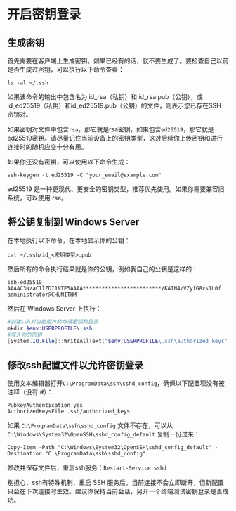 # 开启密钥登录

## 生成密钥

首先需要在客户端上生成密钥。如果已经有的话，就不要生成了。要检查自己以前是否生成过密钥，可以执行以下命令查看：
```
ls -al ~/.ssh
```
如果该命令的输出中包含名为 id_rsa（私钥）和 id_rsa.pub（公钥），或id_ed25519（私钥）和id_ed25519.pub（公钥）的文件，则表示您已存在SSH 密钥对。

如果密钥对文件中包含`rsa`，那它就是rsa密钥，如果包含`ed25519`，那它就是ed25519密钥。请尽量记住当前设备上的密钥类型，这对后续你上传密钥和进行连接时的随机应变十分有用。

如果你还没有密钥，可以使用以下命令生成：

```
ssh-keygen -t ed25519 -C "your_email@example.com"
```
ed25519 是一种更现代、更安全的密钥类型，推荐优先使用。如果你需要兼容旧系统，可以使用 rsa。

## 将公钥复制到 Windows Server

在本地执行以下命令，在本地显示你的公钥：
```
cat ~/.ssh/id_<密钥类型>.pub
```

然后所有的命令执行结果就是你的公钥，例如我自己的公钥是这样的：
```
ssh-ed25519 AAAAC3NzaC1lZDI1NTE5AAAA*************************/KAIN4zVZyfG8xs1L0f administrator@CHUNITHM
```

然后在 Windows Server 上执行：
```powershell
#创建ssh对当前用户的存储密钥的目录
mkdir $env:USERPROFILE\.ssh
#写入你的密钥
[System.IO.File]::WriteAllText("$env:USERPROFILE\.ssh\authorized_keys", "你的公钥，翻到上面找你连接ssh之前cat命令的执行结果，整个复制到这里", ($encoding = New-Object System.Text.UTF8Encoding $false))
```

## 修改ssh配置文件以允许密钥登录

使用文本编辑器打开`C:\ProgramData\ssh\sshd_config`，确保以下配置项没有被注释（没有 #）：
```
PubkeyAuthentication yes
AuthorizedKeysFile .ssh/authorized_keys

```
如果 `C:\ProgramData\ssh\sshd_config` 文件不存在，可以从 `C:\Windows\System32\OpenSSH\sshd_config_default` 复制一份过来：

```
Copy-Item -Path "C:\Windows\System32\OpenSSH\sshd_config_default" -Destination "C:\ProgramData\ssh\sshd_config"
```

修改并保存文件后，重启ssh服务：`Restart-Service sshd`

别担心，ssh有特殊机制，重启 SSH 服务后，当前连接不会立即断开，但新配置只会在下次连接时生效。建议你保持当前会话，另开一个终端测试密钥登录是否成功。



